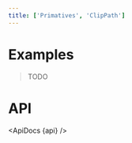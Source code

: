 ```yaml
---
title: ['Primatives', 'ClipPath']
---
```


<script lang="ts">
	import { ApiDocs } from 'svelte-ux';

	import api from '$lib/components/ClipPath.svelte?raw&sveld';

	import Chart, { Svg } from '$lib/components/Chart.svelte';

	import Preview from '$lib/docs/Preview.svelte';
</script>

# Examples

> TODO

# API

<ApiDocs {api} />
